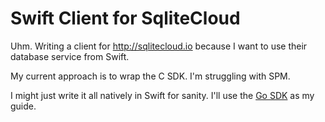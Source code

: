 # Swift Client for SqliteCloud

Uhm. Writing a client for http://sqlitecloud.io because I want to use their database service from Swift.

My current approach is to wrap the C SDK. I'm struggling with SPM.

I might just write it all natively in Swift for sanity. I'll use the [Go SDK](https://github.com/sqlitecloud/go-sdk/tree/4d8ea27d11250af8f90752d808a015b6a93b0d21) as my guide.